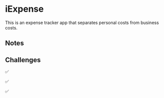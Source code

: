 # iExpense

This is an expense tracker app that separates personal costs from business costs.

## Notes

## Challenges

✅

✅

✅
